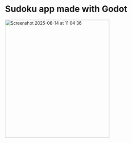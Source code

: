 <h1>Sudoku app made with Godot</h1>

<img width="342" height="388" alt="Screenshot 2025-08-14 at 11 04 36" src="https://github.com/user-attachments/assets/44e92c2b-85b6-43a5-b56c-d855edcde328" />
